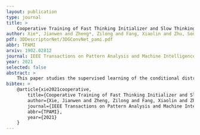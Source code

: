 ```yaml
---
layout: publication
type: journal
title: >
    Cooperative Training of Fast Thinking Initializer and Slow Thinking Solver for Multi-Modal Conditional Learning
author: Xie*, Jianwen and Zheng*, Zilong and Fang, Xiaolin and Zhu, Song-Chun and Wu, Ying Nian
pdf: 3DDescriptorNet/3DGConvNet_pami.pdf
abbr: TPAMI
arxiv: 1902.02812
journal: IEEE Transactions on Pattern Analysis and Machine Intelligence (TPAMI)
year: 2021
selected: false
abstract: >
    This paper studies the supervised learning of the conditional distribution of a high-dimensional output given an input, where the output and input may belong to two different modalities, e.g., the output is an photo image and the input is a sketch image. We solve this problem by cooperative training of a fast thinking initializer and slow thinking solver. The initializer generates the output directly by a non-linear transformation of the input as well as a noise vector that accounts for latent variability in the output. The slow thinking solver learns an objective function in the form of a conditional energy function, so that the output can be generated by optimizing the objective function, or more rigorously by sampling from the conditional energy-based model. We propose to learn the two models jointly, where the fast thinking initializer serves to initialize the sampling of the slow thinking solver, and the solver refines the initial output by an iterative algorithm. The solver learns from the difference between the refined output and the observed output, while the initializer learns from how the solver refines its initial output. We demonstrate the effectiveness of the proposed method on various multi-modal conditional learning tasks, e.g., class-to-image generation, image-to-image translation, and image recovery.
bibtex: >
    @article{xie2021cooperative,
        title={Cooperative Training of Fast Thinking Initializer and Slow Thinking Solver for Multi-Modal Conditional Learning},
        author={Xie, Jianwen and Zheng, Zilong and Fang, Xiaolin and Zhu, Song-Chun and Wu, Ying Nian},
        journal={IEEE Transactions on Pattern Analysis and Machine Intelligence (TPAMI)},
        abbr={TPAMI},
        year={2021}
    }
---
```

